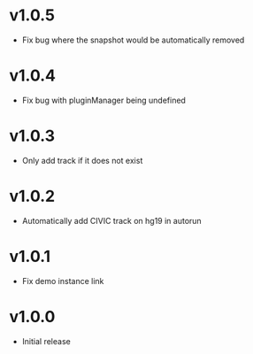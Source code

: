 # v1.0.5

- Fix bug where the snapshot would be automatically removed

# v1.0.4

- Fix bug with pluginManager being undefined

# v1.0.3

- Only add track if it does not exist

# v1.0.2

- Automatically add CIVIC track on hg19 in autorun

# v1.0.1

- Fix demo instance link

# v1.0.0

- Initial release
